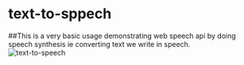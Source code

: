 # text-to-sppech
##This is a very basic usage demonstrating web speech api by doing speech synthesis ie converting text we write in speech.
<br />
![text-to-speech](https://raw.githubusercontent.com/Aanyajain/text-to-sppech/main/path/to/img/speech.png)
